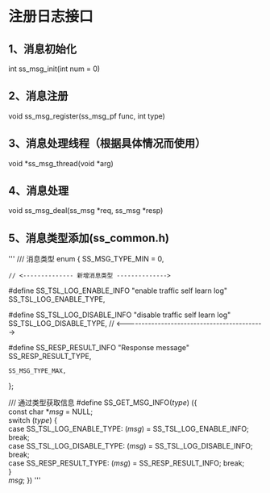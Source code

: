 # 注册日志接口
## 1、消息初始化
int ss_msg_init(int num = 0)

## 2、消息注册
void ss_msg_register(ss_msg_pf func, int type)

## 3、消息处理线程（根据具体情况而使用）
void *ss_msg_thread(void *arg)

## 4、消息处理
void ss_msg_deal(ss_msg *req, ss_msg *resp)

## 5、消息类型添加(ss_common.h)
'''
/// 消息类型
enum {
    SS_MSG_TYPE_MIN = 0,

    // <-------------- 新增消息类型 -------------->
#define SS_TSL_LOG_ENABLE_INFO    "enable traffic self learn log"
    SS_TSL_LOG_ENABLE_TYPE,

#define SS_TSL_LOG_DISABLE_INFO   "disable traffic self learn log"
    SS_TSL_LOG_DISABLE_TYPE,
    // <------------------------------------------->

#define SS_RESP_RESULT_INFO       "Response message"
    SS_RESP_RESULT_TYPE,

    SS_MSG_TYPE_MAX,
};

/// 通过类型获取信息
#define SS_GET_MSG_INFO(_type_) ({ \
    const char *_msg_ = NULL; \
    switch (_type_) { \
        case SS_TSL_LOG_ENABLE_TYPE:  (_msg_) = SS_TSL_LOG_ENABLE_INFO; break;  \
        case SS_TSL_LOG_DISABLE_TYPE: (_msg_) = SS_TSL_LOG_DISABLE_INFO; break; \
        case SS_RESP_RESULT_TYPE:     (_msg_) = SS_RESP_RESULT_INFO; break;     \
    } \
    _msg_; })
'''
